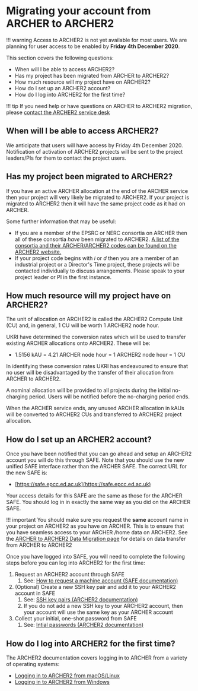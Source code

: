 # Migrating your account from ARCHER to ARCHER2

!!! warning
    Access to ARCHER2 is not yet available for most users. We
    are planning for user access to be enabled by
    **Friday 4th December 2020**.

This section covers the following questions:

  - When will I be able to access ARCHER2?
  - Has my project has been migrated from ARCHER to ARCHER2?
  - How much resource will my project have on ARCHER2?
  - How do I set up an ARCHER2 account?
  - How do I log into ARCHER2 for the first time?

!!! tip
    If you need help or have questions on ARCHER to ARCHER2 migration, 
    please [contact the ARCHER2 service desk](https://www.archer2.ac.uk/support-access/servicedesk.html)

## When will I be able to access ARCHER2?

We anticipate that users will have access by Friday 4th December 2020. Notification
of activation of ARCHER2 projects will be sent to the project leaders/PIs for
them to contact the project users.

## Has my project been migrated to ARCHER2?

If you have an active ARCHER allocation at the end of the ARCHER service
then your project will very likely be migrated to ARCHER2. If your project
is migrated to ARCHER2 then it will have the same project code as it had
on ARCHER.

Some further information that may be useful:

   - If you are a member of the EPSRC or NERC consortia on ARCHER then
     all of these consortia *have* been migrated to ARCHER2.
     [A list of the consortia and their ARCHER/ARCHER2 codes can be found on the ARCHER2 website.](https://www.archer2.ac.uk/research/consortia/)
   - If your project code begins with *i* or *d* then you are a member
     of an industrial project or a Director's Time project, these
     projects will be contacted individually to discuss arrangements.
     Please speak to your project leader or PI in the first instance.

## How much resource will my project have on ARCHER2?

The unit of allocation on ARCHER2 is called the ARCHER2 Compute Unit (CU)
and, in general, 1 CU will be worth 1 ARCHER2 node hour.

UKRI have determined the conversion rates which will be used to transfer
existing ARCHER allocations onto ARCHER2. These will be: 

   - 1.5156 kAU = 4.21 ARCHER node hour = 1 ARCHER2 node hour = 1 CU

In identifying these conversion rates UKRI has endeavoured to ensure that
no user will be disadvantaged by the transfer of their allocation from
ARCHER to ARCHER2.

A nominal allocation will be provided to all projects during the initial
no-charging period. Users will be notified before the no-charging period ends.

When the ARCHER service ends, any unused ARCHER allocation in kAUs will be
converted to ARCHER2 CUs and transferred to ARCHER2 project allocation.

## How do I set up an ARCHER2 account?

Once you have been notified that you can go ahead and setup an ARCHER2 
account you will do this through SAFE. Note that you should use the new
unified SAFE interface rather than the ARCHER SAFE. The correct URL for
the new SAFE is:

   - [https://safe.epcc.ed.ac.uk](https://safe.epcc.ed.ac.uk)

Your access details for this SAFE are the same as those for the ARCHER
SAFE. You should log in in exactly the same way as you did on the 
ARCHER SAFE.

!!! important
    You should make sure you request the **same** account name in your
    project on ARCHER2 as you have on ARCHER. This is to ensure that
    you have seamless access to your ARCHER /home data on ARCHER2. See
    the [ARCHER to ARCHER2 Data Migration page](data-migration.md) for
    details on data transfer from ARCHER to ARCHER2

Once you have logged into SAFE, you will need to complete the following
steps before you can log into ARCHER2 for the first time:

   1. Request an ARCHER2 account through SAFE
      1. See: [How to request a machine account (SAFE documentation)](https://epcced.github.io/safe-docs/safe-for-users/#how-to-request-a-machine-account)
   2. (Optional) Create a new SSH key pair and add it to your ARCHER2 account in SAFE
      1. See: [SSH key pairs (ARCHER2 documentation)](https://docs.archer2.ac.uk/user-guide/connecting/#ssh-key-pairs)
      2. If you do not add a new SSH key to your ARCHER2 account, then
         your account will use the same key as your ARCHER account
   3. Collect your initial, one-shot password from SAFE
      1. See: [Intial passwords (ARCHER2 documentation)](https://docs.archer2.ac.uk/user-guide/connecting/#initial-passwords)

## How do I log into ARCHER2 for the first time?

The ARCHER2 documentation covers logging in to ARCHER from a variety
of operating systems:

   - [Logging in to ARCHER2 from macOS/Linux](https://docs.archer2.ac.uk/user-guide/connecting/#logging-in-from-linux-and-macos)
   - [Logging in to ARCHER2 from Windows](https://docs.archer2.ac.uk/user-guide/connecting/#logging-in-from-windows-using-mobaxterm)
